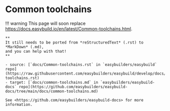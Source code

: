 # Common toolchains

!!! warning
    This page will soon replace <https://docs.easybuild.io/en/latest/Common-toolchains.html>.

    **
    It still needs to be ported from *reStructuredText* (.rst) to *MarkDown* (.md),  
    and you can help with that!
    **

    - source: [`docs/Common-toolchains.rst` in `easybuilders/easybuild` repo](https://raw.githubusercontent.com/easybuilders/easybuild/develop/docs/Common-toolchains.rst)
    - target: [`docs/common-toolchains.md` in `easybuilders/easybuild-docs` repo](https://github.com/easybuilders/easybuild-docs/tree/main/docs/common-toolchains.md)

    See <https://github.com/easybuilders/easybuild-docs> for more information.
